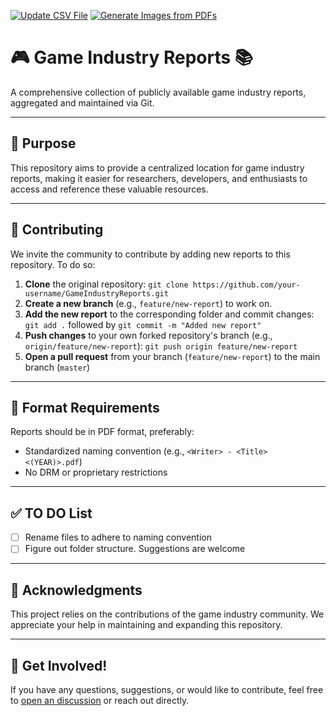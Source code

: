 [![Update CSV File](https://github.com/EricDiepeveen/gameindustryreports/actions/workflows/csvupdate.yml/badge.svg)](https://github.com/EricDiepeveen/gameindustryreports/actions/workflows/csvupdate.yml) [![Generate Images from PDFs](https://github.com/EricDiepeveen/gameindustryreports/actions/workflows/generatepreviewimages.yml/badge.svg)](https://github.com/EricDiepeveen/gameindustryreports/actions/workflows/generatepreviewimages.yml)
# 🎮 Game Industry Reports 📚

A comprehensive collection of publicly available game industry reports, aggregated and maintained via Git.

---

## 🎯 Purpose

This repository aims to provide a centralized location for game industry reports, making it easier for researchers, developers, and enthusiasts to access and reference these valuable resources.

---

## 🤝 Contributing

We invite the community to contribute by adding new reports to this repository. To do so:

1. **Clone** the original repository: `git clone https://github.com/your-username/GameIndustryReports.git`
2. **Create a new branch** (e.g., `feature/new-report`) to work on.
3. **Add the new report** to the corresponding folder and commit changes: `git add .` followed by `git commit -m "Added new report"`
4. **Push changes** to your own forked repository's branch (e.g., `origin/feature/new-report`): `git push origin feature/new-report`
5. **Open a pull request** from your branch (`feature/new-report`) to the main branch (`master`)

---

## 📝 Format Requirements

Reports should be in PDF format, preferably:

* Standardized naming convention (e.g., `<Writer> - <Title> <(YEAR)>.pdf`)
* No DRM or proprietary restrictions

---

## ✅ TO DO List

- [ ] Rename files to adhere to naming convention
- [ ] Figure out folder structure. Suggestions are welcome

---

## 🙏 Acknowledgments

This project relies on the contributions of the game industry community. We appreciate your help in maintaining and expanding this repository.

---

## 🌟 Get Involved!

If you have any questions, suggestions, or would like to contribute, feel free to [open an discussion]([https://github.com/EricDiepeveen/GameIndustryReports/issues](https://github.com/EricDiepeveen/gameindustryreports/discussions)) or reach out directly.
